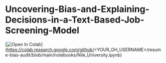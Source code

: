 # Uncovering-Bias-and-Explaining-Decisions-in-a-Text-Based-Job-Screening-Model
[![Open In Colab](https://colab.research.google.com/assets/colab-badge.svg)]
(https://colab.research.google.com/github/<YOUR_GH_USERNAME>/resume-bias-audit/blob/main/notebooks/Nile_University.ipynb)

